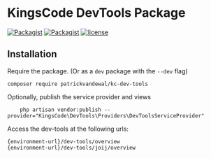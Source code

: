 # KingsCode DevTools Package

[![Packagist](https://img.shields.io/packagist/v/patrickvandewal/kc-dev-tools.svg?colorB=brightgreen)](https://packagist.org/packages/patrickvandewal/kc-dev-tools)
[![Packagist](https://img.shields.io/packagist/dt/patrickvandewal/kc-dev-tools.svg?colorB=brightgreen)](https://packagist.org/packages/patrickvandewal/kc-dev-tools)
[![license](https://img.shields.io/github/license/patrickvandewal/kc-dev-tools.svg?colorB=brightgreen)](https://github.com/patrickvandewal/kc-dev-tools)

## Installation

Require the package. (Or as a `dev` package with the `--dev` flag)

```
composer require patrickvandewal/kc-dev-tools
```

Optionally, publish the service provider and views

```
    php artisan vendor:publish --provider="KingsCode\DevTools\Providers\DevToolsServiceProvider"
```

Access the dev-tools at the following urls:
```
{environment-url}/dev-tools/overview
{environment-url}/dev-tools/joij/overview

```